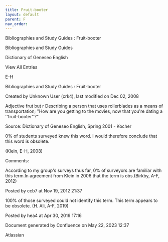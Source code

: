 ```yaml
---
title: Fruit-booter
layout: default
parent: F
nav_order:
---
```


Bibliographies and Study Guides : Fruit-booter

Bibliographies and Study Guides

Dictionary of Geneseo English

View All Entries

E-H

Bibliographies and Study Guides : Fruit-booter

Created by  Unknown User (crk4), last modified on Dec 02, 2008

Adjective frut but r Describing a person that uses rollerblades as a means of transportation; &quot;How are you getting to the movies, now that you're dating a ''fruit-booter''?&quot; 

Source: Dictionary of Geneseo English, Spring 2001 - Kocher

0% of students surveyed knew this word. I would therefore conclude that this word is obsolete.

(Klein, E-H, 2008)

Comments:

According to my group's surveys thus far, 0% of surveyors are familiar with this term.In agreement from Klein in 2006 that the term is obs.(Birkby, A-F, 2012)

Posted by ccb7 at Nov 19, 2012 21:37

100% of those surveyed could not identify this term. This term appears to be obsolete. (H. Ali, A-F, 2019)

Posted by hea4 at Apr 30, 2019 17:16

Document generated by Confluence on May 22, 2023 12:37

Atlassian
